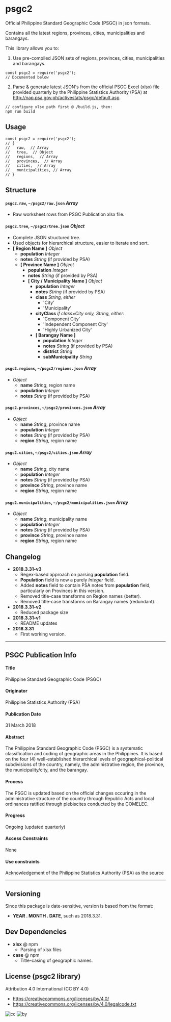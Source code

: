 # psgc2
Official Philippine Standard Geographic Code (PSGC) in json formats.

Contains all the latest regions, provinces, cities, municipalities and barangays.

This library allows you to:

1. Use pre-compiled JSON sets of regions, provinces, cities, municipalities and barangays.
```
const psgc2 = require('psgc2');
// Documented below
```
2. Parse & generate latest JSON's from the official PSGC Excel (xlsx) file provided quarterly by the Philippine Statistics Authority (PSA) at http://nap.psa.gov.ph/activestats/psgc/default.asp.
```
// configure xlsx path first @ /build.js, then:
npm run build
```

## Usage

```
const psgc2 = require('psgc2');
// {
//   raw,  // Array
//   tree,  // Object
//   regions,  // Array
//   provinces,  // Array
//   cities,  // Array
//   municipalities, // Array
// }
```

## Structure

#### `psgc2.raw`, `~/psgc2/raw.json` *Array*
* Raw worksheet rows from PSGC Publication xlsx file.


#### `psgc2.tree`, `~/psgc2/tree.json` *Object*
* Complete JSON structured tree.
* Used objects for hierarchical structure, easier to iterate and sort.
* **[ Region Name ]** *Object*
  * **population** *Integer*
  * **notes** *String* (if provided by PSA)
  * **[ Province Name ]** *Object*
    * **population** *Integer*
    * **notes** *String* (if provided by PSA)
    * **[ City / Municipality Name ]** *Object*
      * **population** *Integer*
      * **notes** *String* (if provided by PSA)
      * **class** *String, either*
        * 'City'
        * 'Municipality'
      * **cityClass** *if class=City only, String, either:*
        * 'Component City'
        * 'Independent Component City'
        * 'Highly Urbanized City'
      * **[ Barangay Name ]**
        * **population** *Integer*
        * **notes** *String* (if provided by PSA)
        * **district** *String*
        * **subMunicipality** *String*

#### `psgc2.regions`, `~/psgc2/regions.json` *Array*
* *Object*
  * **name** *String*, region name
  * **population** *Integer*
  * **notes** *String* (if provided by PSA)

#### `psgc2.provinces`, `~/psgc2/provinces.json` *Array*
* *Object*
  * **name** *String*, province name
  * **population** *Integer*
  * **notes** *String* (if provided by PSA)
  * **region** *String*, region name

#### `psgc2.cities`, `~/psgc2/cities.json` *Array*
* *Object*
  * **name** *String*, city name
  * **population** *Integer*
  * **notes** *String* (if provided by PSA)
  * **province** *String*, province name
  * **region** *String*, region name

#### `psgc2.municipalities`, `~/psgc2/municipalities.json` *Array*
* *Object*
  * **name** *String*, municipality name
  * **population** *Integer*
  * **notes** *String* (if provided by PSA)
  * **province** *String*, province name
  * **region** *String*, region name

## Changelog

* **2018.3.31-v3**
  * Regex-based approach on parsing **population** field.
  * **Population** field is now a purely *Integer* field.
  * Added **notes** field to contain PSA notes from **population** field, particularly on Provinces in this version.
  * Removed title-case transforms on Region names (better).
  * Removed title-case transforms on Barangay names (redundant).
* **2018.3.31-v2**
  * Reduced package size
* **2018.3.31-v1**
  * README updates
* **2018.3.31**
  * First working version.

---

## PSGC Publication Info

#### Title
Philippine Standard Geographic Code (PSGC)

#### Originator
Philippine Statistics Authority (PSA)

#### Publication Date
31 March 2018

#### Abstract
The Philippine Standard Geographic Code (PSGC) is a systematic classification and coding of geographic areas in the Philippines. It is based on the four (4) well-established hierarchical levels of geographical-political subdivisions of the country, namely, the administrative region, the province, the municipality/city, and the barangay.

#### Process
The PSGC is updated based on the official changes occuring in the administrative structure of the country through Republic Acts and local ordinances ratified through plebiscites conducted by the COMELEC.

#### Progress
Ongoing (updated quarterly)

#### Access Constraints
None

#### Use constraints
Acknowledgement of the Philippine Statistics Authority (PSA) as the source

---

## Versioning

Since this package is date-sensitive, version is based from the format:
*  **YEAR . MONTH . DATE**, such as 2018.3.31.

## Dev Dependencies

* **xlsx** @ npm
  * Parsing of xlsx files
* **case** @ npm
  * Title-casing of geographic names.

## License (psgc2 library)

Attribution 4.0 International (CC BY 4.0)

* https://creativecommons.org/licenses/by/4.0/
* https://creativecommons.org/licenses/by/4.0/legalcode.txt

![cc](https://creativecommons.org/images/deed/cc_blue_x2.png) ![by](https://creativecommons.org/images/deed/attribution_icon_blue_x2.png)
